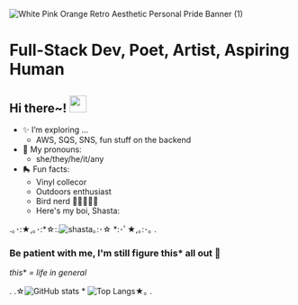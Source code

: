 ![White Pink Orange Retro Aesthetic Personal Pride Banner (1)](https://user-images.githubusercontent.com/123340286/234073661-a0a2fb66-9743-4516-8a35-4c25dd407c01.gif)

<!--
**gone-explauren/gone-explauren** is a ✨ _special_ ✨ repository because its `README.md` (this file) appears on your GitHub profile.

Here are some ideas to get you started:

- 🔭 I’m currently working on ...
- 🌱 I’m currently learning ...
- 👯 I’m looking to collaborate on ...
- 🤔 I’m looking for help with ...
- 💬 Ask me about ...
- 📫 How to reach me: ...
- 😄 Pronouns: ...
- ⚡ Fun fact: ...
-->
# Full-Stack Dev, Poet, Artist, Aspiring Human

## Hi there~! <img src="https://raw.githubusercontent.com/MartinHeinz/MartinHeinz/master/wave.gif" width="30px">
* ✨ I’m exploring ...
    * AWS, SQS, SNS, fun stuff on the backend
* 🌈 My pronouns: 
    * she/they/he/it/any
* 🛼 Fun facts:
    * Vinyl collecor
    * Outdoors enthusiast
    * Bird nerd 🦜🦜🦜🦜🦜
    * Here's my boi, Shasta: 

.｡･:★,｡･:*☆:.![shasta](https://user-images.githubusercontent.com/123340286/234076761-9fb79c0e-fe7c-4a0d-9cb5-32a6688ec183.jpg)｡:･☆ *:･ﾟ★,｡:･｡ .

### Be patient with me, I'm still figure this* all out 🌱
 *this** *= life in general*


. .☆![GitHub stats](https://github-readme-stats.vercel.app/api?username=gone-explauren&show_icons=true&theme=gruvbox_light) * ![Top Langs](https://github-readme-stats.vercel.app/api/top-langs/?username=gone-explauren&theme=gruvbox_light)★｡ .


<!-- 
### References and Resources:

* <https://towardsdatascience.com/build-a-stunning-readme-for-your-github-profile-9b80434fe5d7>
* <https://sarah-hart-landolt.medium.com/6-easy-steps-to-create-a-beautiful-github-profile-readme-edc7840b2c7>
* <https://dev.to/charalambosioannou/create-a-dynamic-github-profile-readme-il5>
-->
